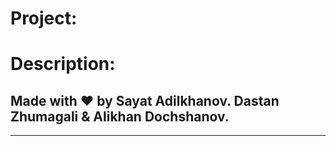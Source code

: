 # Project:

# Description:

## Made with ❤️ by Sayat Adilkhanov. Dastan Zhumagali & Alikhan Dochshanov.

---

